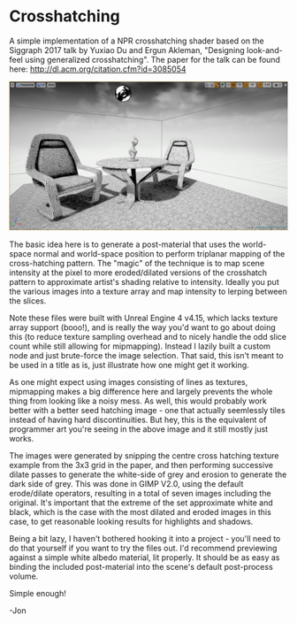 # Crosshatching
A simple implementation of a NPR crosshatching shader based on the Siggraph 2017 talk by Yuxiao Du and Ergun Akleman, "Designing look-and-feel using generalized crosshatching".  The paper for the talk can be found here: http://dl.acm.org/citation.cfm?id=3085054

![Image of the crosshatching in action](https://github.com/JonGreenberg/Crosshatching/blob/master/Example.JPG)

The basic idea here is to generate a post-material that uses the world-space normal and world-space position to perform triplanar mapping of the cross-hatching pattern.  The "magic" of the technique is to map scene intensity at the pixel to more eroded/dilated versions of the crosshatch pattern to approximate artist's shading relative to intensity.  Ideally you put the various images into a texture array and map intensity to lerping between the slices.

Note these files were built with Unreal Engine 4 v4.15, which lacks texture array support (booo!), and is really the way you'd want to go about doing this (to reduce texture sampling overhead and to nicely handle the odd slice count while still allowing for mipmapping).  Instead I lazily built a custom node and just brute-force the image selection.  That said, this isn't meant to be used in a title as is, just illustrate how one might get it working.

As one might expect using images consisting of lines as textures, mipmapping makes a big difference here and largely prevents the whole thing from looking like a noisy mess.  As well, this would probably work better with a better seed hatching image - one that actually seemlessly tiles instead of having hard discontinuities.  But hey, this is the equivalent of programmer art you're seeing in the above image and it still mostly just works.

The images were generated by snipping the centre cross hatching texture example from the 3x3 grid in the paper, and then performing successive dilate passes to generate the white-side of grey and erosion to generate the dark side of grey.  This was done in GIMP V2.0, using the default erode/dilate operators, resulting in a total of seven images including the original.  It's important that the extreme of the set approximate white and black, which is the case with the most dilated and eroded images in this case, to get reasonable looking results for highlights and shadows.

Being a bit lazy, I haven't bothered hooking it into a project - you'll need to do that yourself if you want to try the files out.  I'd recommend previewing against a simple white albedo material, lit properly.  It should be as easy as binding the included post-material into the scene's default post-process volume.

Simple enough!

-Jon
